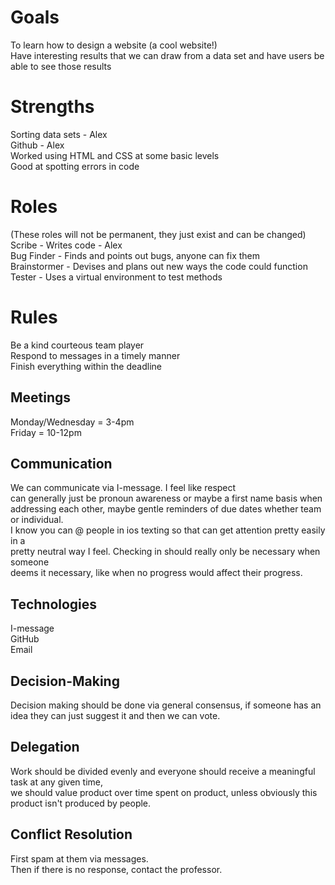 # Goals
To learn how to design a website (a cool website!)  
Have interesting results that we can draw from a data set and have users be able to see those results

# Strengths
Sorting data sets - Alex  
Github - Alex  
Worked using HTML and CSS at some basic levels  
Good at spotting errors in code

# Roles
(These roles will not be permanent, they just exist and can be changed)  
Scribe - Writes code - Alex  
Bug Finder - Finds and points out bugs, anyone can fix them  
Brainstormer - Devises and plans out new ways the code could function  
Tester - Uses a virtual environment to test methods

# Rules
Be a kind courteous team player  
Respond to messages in a timely manner  
Finish everything within the deadline

## Meetings
Monday/Wednesday = 3-4pm  
Friday = 10-12pm

## Communication
We can communicate via I-message. I feel like respect  
can generally just be pronoun awareness or maybe a first name basis when  
addressing each other, maybe gentle reminders of due dates whether team or individual.  
I know you can @ people in ios texting so that can get attention pretty easily in a  
pretty neutral way I feel. Checking in should really only be necessary when someone  
 deems it necessary, like when no progress would affect their progress.  

## Technologies
I-message  
GitHub  
Email  

## Decision-Making
Decision making should be done via general consensus, if someone has
an idea they can just suggest it and then we can vote.

## Delegation
Work should be divided evenly and everyone should receive a meaningful task at any given time,  
we should value product over time spent on product, unless obviously this product isn't produced by people.


## Conflict Resolution
First spam at them via messages.  
Then if there is no response, contact the professor.
